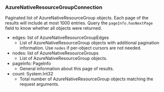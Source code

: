 ### AzureNativeResourceGroupConnection
Paginated list of AzureNativeResourceGroup objects. Each page of the results will include at most 1000 entries. Query the `pageInfo.hasNextPage` field to know whether all objects were returned.

- edges: list of AzureNativeResourceGroupEdges
  - List of AzureNativeResourceGroup objects with additional pagination information. Use `nodes` if per-object cursors are not needed.
- nodes: list of AzureNativeResourceGroups
  - List of AzureNativeResourceGroup objects.
- pageInfo: PageInfo
  - General information about this page of results.
- count: System.Int32
  - Total number of AzureNativeResourceGroup objects matching the request arguments.
